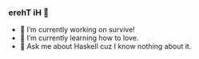 ### erehT iH 👋

- 🔭 I’m currently working on survive!
- 🌱 I’m currently learning how to love.                                                                                                                    
- 💬 Ask me about Haskell cuz I know nothing about it.
<!--
**CyanPineapple/CyanPineapple** is a ✨ _special_ ✨ repository because its `README.md` (this file) appears on your GitHub profile.

Here are some ideas to get you started:

- 🔭 I’m currently working on ...
- 🌱 I’m currently learning ...
- 👯 I’m looking to collaborate on ...
- 🤔 I’m looking for help with ...
- 💬 Ask me about ...
- 📫 How to reach me: ...
- 😄 Pronouns: ...
- ⚡ Fun fact: ...
-->
